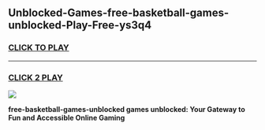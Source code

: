 
## Unblocked-Games-free-basketball-games-unblocked-Play-Free-ys3q4
<h3>
<a href="https://premium76.site?title=free-basketball-games-unblocked&ref=15A">CLICK TO PLAY</a></h3>
<hr>

<h3>
<a href="https://premium76.site?title=free-basketball-games-unblocked&ref=15A">CLICK 2 PLAY</a>
  
</h3>

<a href="https://premium76.site?title=free-basketball-games-unblocked&ref=15A"><img src="https://clearcache.store/games.png"></a>


**free-basketball-games-unblocked games unblocked: Your Gateway to Fun and Accessible Online Gaming**

